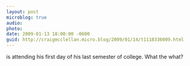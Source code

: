 ```yaml
---
layout: post
microblog: true
audio: 
photo: 
date: 2009-01-13 18:00:00 -0600
guid: http://craigmcclellan.micro.blog/2009/01/14/t1118336009.html
---
```

is attending his first day of his last semester of college. What the what?

